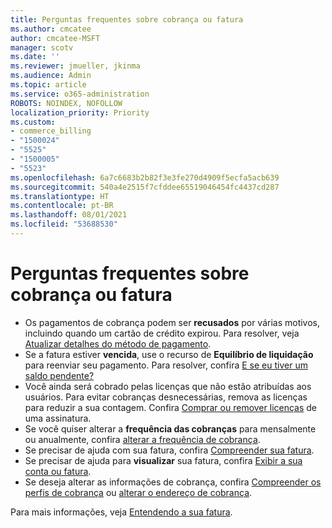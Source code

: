 ```yaml
---
title: Perguntas frequentes sobre cobrança ou fatura
ms.author: cmcatee
author: cmcatee-MSFT
manager: scotv
ms.date: ''
ms.reviewer: jmueller, jkinma
ms.audience: Admin
ms.topic: article
ms.service: o365-administration
ROBOTS: NOINDEX, NOFOLLOW
localization_priority: Priority
ms.custom:
- commerce_billing
- "1500024"
- "5525"
- "1500005"
- "5523"
ms.openlocfilehash: 6a7c6683b2b82f3e3fe270d4909f5ecfa5acb639
ms.sourcegitcommit: 540a4e2515f7cfddee65519046454fc4437cd287
ms.translationtype: HT
ms.contentlocale: pt-BR
ms.lasthandoff: 08/01/2021
ms.locfileid: "53688530"
---
```

# <a name="billing-or-invoice-faq"></a>Perguntas frequentes sobre cobrança ou fatura

- Os pagamentos de cobrança podem ser **recusados** por várias motivos, incluindo quando um cartão de crédito expirou. Para resolver, veja [Atualizar detalhes do método de pagamento](/microsoft-365/commerce/billing-and-payments/manage-payment-methods#update-payment-method-details).
- Se a fatura estiver **vencida**, use o recurso de **Equilíbrio de liquidação** para reenviar seu pagamento. Para resolver, confira [E se eu tiver um saldo pendente?](/microsoft-365/commerce/billing-and-payments/pay-for-your-subscription#what-if-i-have-an-outstanding-balance)
- Você ainda será cobrado pelas licenças que não estão atribuídas aos usuários. Para evitar cobranças desnecessárias, remova as licenças para reduzir a sua contagem. Confira [Comprar ou remover licenças](/microsoft-365/commerce/licenses/buy-licenses) de uma assinatura.
- Se você quiser alterar a **frequência das cobranças** para mensalmente ou anualmente, confira [alterar a frequência de cobrança](/microsoft-365/commerce/billing-and-payments/change-payment-frequency).
- Se precisar de ajuda com sua fatura, confira [Compreender sua fatura](/microsoft-365/commerce/billing-and-payments/understand-your-invoice2).
- Se precisar de ajuda para **visualizar** sua fatura, confira [Exibir a sua conta ou fatura](/microsoft-365/commerce/billing-and-payments/view-your-bill-or-invoice).
- Se deseja alterar as informações de cobrança, confira [Compreender os perfis de cobrança](/microsoft-365/commerce/billing-and-payments/manage-billing-profiles) ou [alterar o endereço de cobrança](/microsoft-365/commerce/billing-and-payments/change-your-billing-addresses).

Para mais informações, veja [Entendendo a sua fatura](/microsoft-365/commerce/billing-and-payments/understand-your-invoice2).
